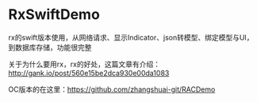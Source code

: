 # RxSwiftDemo

rx的swift版本使用，从网络请求、显示Indicator、json转模型、绑定模型与UI，到数据库存储，功能很完整

关于为什么要用rx，rx的好处，这篇文章有介绍：http://gank.io/post/560e15be2dca930e00da1083

OC版本的在这里：https://github.com/zhangshuai-git/RACDemo

